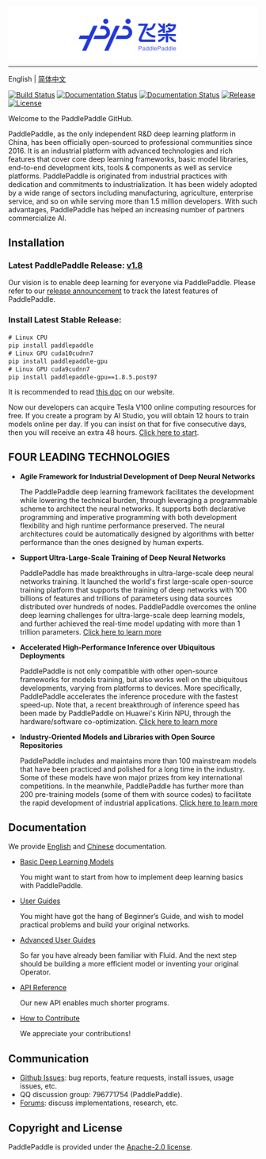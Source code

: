 ﻿
<p align="center">
<img align="center" src="doc/imgs/logo.png", width=1600>
<p>


--------------------------------------------------------------------------------

English | [简体中文](./README_cn.md)

[![Build Status](https://travis-ci.org/PaddlePaddle/Paddle.svg?branch=develop)](https://travis-ci.org/PaddlePaddle/Paddle)
[![Documentation Status](https://img.shields.io/badge/docs-latest-brightgreen.svg?style=flat)](http://www.paddlepaddle.org.cn/documentation/docs/en/1.8/beginners_guide/index_en.html)
[![Documentation Status](https://img.shields.io/badge/中文文档-最新-brightgreen.svg)](http://www.paddlepaddle.org.cn/documentation/docs/zh/1.8/beginners_guide/index_cn.html)
[![Release](https://img.shields.io/github/release/PaddlePaddle/Paddle.svg)](https://github.com/PaddlePaddle/Paddle/releases)
[![License](https://img.shields.io/badge/license-Apache%202-blue.svg)](LICENSE)

Welcome to the PaddlePaddle GitHub.

PaddlePaddle, as the only independent R&D deep learning platform in China, has been officially open-sourced to professional communities since 2016. It is an industrial platform with advanced technologies and rich features that cover core deep learning frameworks, basic model libraries, end-to-end development kits, tools & components as well as service platforms.
PaddlePaddle is originated from industrial practices with dedication and commitments to industrialization. It has been widely adopted by a wide range of sectors including manufacturing, agriculture, enterprise service, and so on while serving more than 1.5 million developers. With such advantages, PaddlePaddle has helped an increasing number of partners commercialize AI.



## Installation

### Latest PaddlePaddle Release: [v1.8](https://github.com/PaddlePaddle/Paddle/tree/release/1.8)

Our vision is to enable deep learning for everyone via PaddlePaddle.
Please refer to our [release announcement](https://github.com/PaddlePaddle/Paddle/releases) to track the latest features of PaddlePaddle.
### Install Latest Stable Release:
```
# Linux CPU
pip install paddlepaddle
# Linux GPU cuda10cudnn7
pip install paddlepaddle-gpu
# Linux GPU cuda9cudnn7
pip install paddlepaddle-gpu==1.8.5.post97

```
It is recommended to read [this doc](https://www.paddlepaddle.org.cn/documentation/docs/en/beginners_guide/install/index_en.html) on our website.

Now our developers can acquire Tesla V100 online computing resources for free. If you create a program by AI Studio, you will obtain 12 hours to train models online per day. If you can insist on that for five consecutive days, then you will receive an extra 48 hours. [Click here to start](http://ai.baidu.com/support/news?action=detail&id=981).

## FOUR LEADING TECHNOLOGIES

- **Agile Framework for Industrial Development of Deep Neural Networks**

    The PaddlePaddle deep learning framework facilitates the development while lowering the technical burden, through leveraging a programmable scheme to architect the neural networks. It supports both declarative programming and imperative programming with both development flexibility and high runtime performance preserved.  The neural architectures could be automatically designed by algorithms with better performance than the ones designed by human experts.


-  **Support Ultra-Large-Scale Training of Deep Neural Networks**

    PaddlePaddle has made breakthroughs in ultra-large-scale deep neural networks training. It launched the world's first large-scale open-source training platform that supports the training of deep networks with 100 billions of features and trillions of parameters using data sources distributed over hundreds of nodes. PaddlePaddle overcomes the online deep learning challenges for ultra-large-scale deep learning models, and further achieved the real-time model updating with more than 1 trillion parameters.
     [Click here to learn more](https://github.com/PaddlePaddle/Fleet)


- **Accelerated High-Performance Inference over Ubiquitous Deployments**

    PaddlePaddle is not only compatible with other open-source frameworks for models training, but also works well on the ubiquitous developments, varying from platforms to devices. More specifically, PaddlePaddle accelerates the inference procedure with the fastest speed-up. Note that, a recent breakthrough of inference speed has been made by PaddlePaddle on Huawei's Kirin NPU, through the hardware/software co-optimization.
     [Click here to learn more](https://github.com/PaddlePaddle/Paddle-Lite)
     
     
- **Industry-Oriented Models and Libraries with Open Source Repositories**

     PaddlePaddle includes and maintains more than 100 mainstream models that have been practiced and polished for a long time in the industry. Some of these models have won major prizes from key international competitions. In the meanwhile, PaddlePaddle has further more than 200 pre-training models (some of them with source codes) to facilitate the rapid development of industrial applications.
     [Click here to learn more](https://github.com/PaddlePaddle/models)
     

## Documentation

We provide [English](http://www.paddlepaddle.org.cn/documentation/docs/en/1.8/beginners_guide/index_en.html) and
[Chinese](http://www.paddlepaddle.org.cn/documentation/docs/zh/1.8/beginners_guide/index_cn.html) documentation.

- [Basic Deep Learning Models](https://www.paddlepaddle.org.cn/documentation/docs/en/beginners_guide/basics/index_en.html#basic-deep-learning-models)

  You might want to start from how to implement deep learning basics with PaddlePaddle.


- [User Guides](https://www.paddlepaddle.org.cn/documentation/docs/en/user_guides/index_en.html)

  You might have got the hang of Beginner’s Guide, and wish to model practical problems and build your original networks.
  
  
- [Advanced User Guides](https://www.paddlepaddle.org.cn/documentation/docs/en/advanced_usage/index_en.html)

  So far you have already been familiar with Fluid. And the next step should be building a more efficient model or inventing your original Operator. 


- [API Reference](https://www.paddlepaddle.org.cn/documentation/docs/en/api/index_en.html)

   Our new API enables much shorter programs.


- [How to Contribute](http://paddlepaddle.org.cn/documentation/docs/en/1.8/advanced_usage/development/contribute_to_paddle/index_en.html)

   We appreciate your contributions!

## Communication

- [Github Issues](https://github.com/PaddlePaddle/Paddle/issues): bug reports, feature requests, install issues, usage issues, etc.
- QQ discussion group: 796771754 (PaddlePaddle).
- [Forums](http://ai.baidu.com/forum/topic/list/168?pageNo=1): discuss implementations, research, etc.

## Copyright and License
PaddlePaddle is provided under the [Apache-2.0 license](LICENSE).
